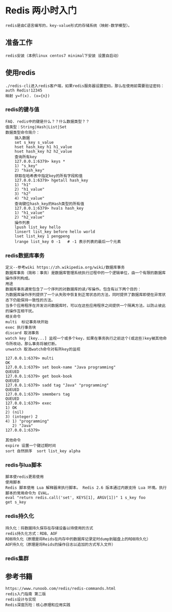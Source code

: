 # Redis 两小时入门
    redis是由C语言编写的，key-value形式的存储系统（映射-数学模型）。
## 准备工作
    redis安装（本例linux centos7 minimal下安装 设置自启动）
## 使用redis
    ./redis-cli进入redis客户端，如果redis服务器设置密码，那么在使用前需要验证密码：auth Redis!12345
    映射 y=f(x). (x={n})
### redis的键与值
    FAQ. redis中的键是什么？？什么数据类型？？
    值类型：String|Hash|List|Set
    数据类型命令简介：
        插入数据
        set s_key s_value
        hset hash_key h1 h1_value
        hset hash_key h2 h2_value
        查询所有key
        127.0.0.1:6379> keys *
        1) "s_key"
        2) "hash_key"
        获取在哈希表中指定key的所有字段和值
        127.0.0.1:6379> hgetall hash_key
        1) "h1"
        2) "h1_value"
        3) "h2"
        4) "h2_value"
        查询键位hash_key的Hash类型的所有值
        127.0.0.1:6379> hvals hash_key
        1) "h1_value"
        2) "h2_value"
        操作列表
        lpush list_key hello
        linsert list_key before hello world
        lset list_key 1 pengpeng
        lrange list_key 0 -1   # -1 表示列表的最后一个元素
### redis数据库事务 
    定义--参考wiki https://zh.wikipedia.org/wiki/数据库事务
    数据库事务（简称：事务）是数据库管理系统执行过程中的一个逻辑单位，由一个有限的数据库操作序列构成。
    用途
    数据库事务通常包含了一个序列的对数据库的读/写操作。包含有以下两个目的：
    为数据库操作序列提供了一个从失败中恢复到正常状态的方法，同时提供了数据库即使在异常状态下仍能保持一致性的方法。
    当多个应用程序在并发访问数据库时，可以在这些应用程序之间提供一个隔离方法，以防止彼此的操作互相干扰。
    相关命令
    multi  标记事务块开始
    exec 执行事务块
    discard 取消事务
    watch key [key...] 监视一个或多个key，如果在事务执行之前这个(或这些)key被其他命令所改动，那么事务将被打断。
    unwatch 取消watch命令对有所key的监视
    
    127.0.0.1:6379> multi
    OK
    127.0.0.1:6379> set book-name "Java programming"
    QUEUED
    127.0.0.1:6379> get book-book
    QUEUED
    127.0.0.1:6379> sadd tag "Java" "programming"
    QUEUED
    127.0.0.1:6379> smembers tag
    QUEUED
    127.0.0.1:6379> exec
    1) OK
    2) (nil)
    3) (integer) 2
    4) 1) "programming"
       2) "Java"
    127.0.0.1:6379>
    
    其他命令
    expire 设置一个键过期时间
    sort 自然排序  sort list_key alpha
### redis与lua脚本 
    脚本使redis更易使用
    使用脚本
    Redis 脚本使用 Lua 解释器来执行脚本。 Redis 2.6 版本通过内嵌支持 Lua 环境。执行脚本的常用命令为 EVAL。 
    eval "return redis.call('set', KEYS[1], ARGV[1])" 1 s_key foo
    get s_key
### redis持久化
    持久化：将数据持久保存在存储设备以待使用的方式
    redis持久化方式：RDB、AOF
    RDB持久化（原理是将Reids在内存中的数据库记录定时dump到磁盘上的RDB持久化）
    AOF持久化（原理是将Reids的操作日志以追加的方式写入文件）
### redis集群   
    
## 参考书籍
    https://www.runoob.com/redis/redis-commands.html
    redis入门指南 第二版
    redis设计与实现
    Redis深度历险：核心原理和应用实践